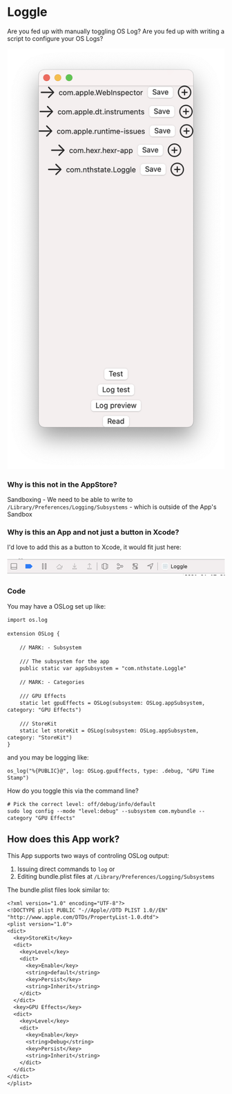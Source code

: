 # Loggle

Are you fed up with manually toggling OS Log?
Are you fed up with writing a script to configure your OS Logs?


![Screenshot 1l](https://github.com/nthState/Loggle/blob/main/Assets/Screenshots/screen1.png?raw=true)


### Why is this not in the AppStore?

Sandboxing - We need to be able to write to `/Library/Preferences/Logging/Subsystems` - which is outside of the App's Sandbox

### Why is this an App and not just a button in Xcode?

I'd love to add this as a button to Xcode, it would fit just here:

![Screenshot 1l](https://github.com/nthState/Loggle/blob/main/Assets/Screenshots/XcodeDebugBar.png?raw=true)


### Code

You may have a OSLog set up like:

```
import os.log

extension OSLog {
    
    // MARK: - Subsystem
    
    /// The subsystem for the app
    public static var appSubsystem = "com.nthstate.Loggle"
    
    // MARK: - Categories
    
    /// GPU Effects
    static let gpuEffects = OSLog(subsystem: OSLog.appSubsystem, category: "GPU Effects")
    
    /// StoreKit
    static let storeKit = OSLog(subsystem: OSLog.appSubsystem, category: "StoreKit")
}
```

and you may be logging like:

```
os_log("%{PUBLIC}@", log: OSLog.gpuEffects, type: .debug, "GPU Time Stamp")
```

How do you toggle this via the command line?

```
# Pick the correct level: off/debug/info/default
sudo log config --mode "level:debug" --subsystem com.mybundle --category "GPU Effects"
```

## How does this App work? 

This App supports two ways of controling OSLog output:

1. Issuing direct commands to `log`
or
2. Editing bundle.plist files at `/Library/Preferences/Logging/Subsystems`

The bundle.plist files look similar to:

```
<?xml version="1.0" encoding="UTF-8"?>
<!DOCTYPE plist PUBLIC "-//Apple//DTD PLIST 1.0//EN" "http://www.apple.com/DTDs/PropertyList-1.0.dtd">
<plist version="1.0">
<dict>
  <key>StoreKit</key>
  <dict>
    <key>Level</key>
    <dict>
      <key>Enable</key>
      <string>default</string>
      <key>Persist</key>
      <string>Inherit</string>
    </dict>
  </dict>
  <key>GPU Effects</key>
  <dict>
    <key>Level</key>
    <dict>
      <key>Enable</key>
      <string>Debug</string>
      <key>Persist</key>
      <string>Inherit</string>
    </dict>
  </dict>
</dict>
</plist>
```
